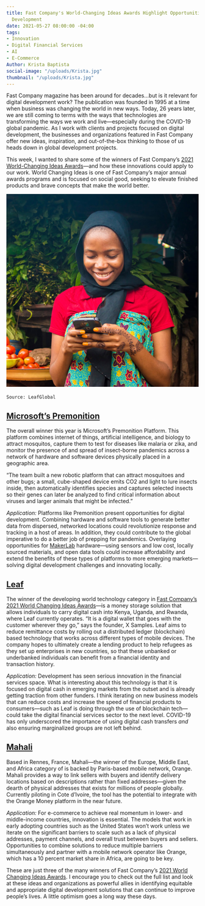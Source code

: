 ```yaml
---
title: Fast Company's World-Changing Ideas Awards Highlight Opportunities for Digital
  Development
date: 2021-05-27 08:00:00 -04:00
tags:
- Innovation
- Digital Financial Services
- AI
- E-Commerce
Author: Krista Baptista
social-image: "/uploads/Krista.jpg"
thumbnail: "/uploads/Krista.jpg"
---
```


Fast Company magazine has been around for decades…but is it relevant for digital development work? The publication was founded in 1995 at a time when business was changing the world in new ways. Today, 26 years later, we are still coming to terms with the ways that technologies are transforming the ways we work and live—especially during the COVID-19 global pandemic. As I work with clients and projects focused on digital development, the businesses and organizations featured in Fast Company offer new ideas, inspiration, and out-of-the-box thinking to those of us heads down in global development projects.

This week, I wanted to share some of the winners of Fast Company’s [2021 World-Changing Ideas Awards](https://www.fastcompany.com/90623897)—and how these innovations could apply to our work. World Changing Ideas is one of Fast Company’s major annual awards programs and is focused on social good, seeking to elevate finished products and brave concepts that make the world better.

<!--more-->

![Krista.jpg](/uploads/Krista.jpg)

`Source: LeafGlobal`

## [Microsoft’s Premonition](https://www.fastcompany.com/90623013/this-machine-monitors-mosquitoes-to-find-and-stop-pandemics-before-they-start)

The overall winner this year is Microsoft’s Premonition Platform. This platform combines internet of things, artificial intelligence, and biology to attract mosquitos, capture them to test for diseases like malaria or zika, and monitor the presence of and spread of insect-borne pandemics across a network of hardware and software devices physically placed in a geographic area.

“The team built a new robotic platform that can attract mosquitoes and other bugs; a small, cube-shaped device emits CO2 and light to lure insects inside, then automatically identifies species and captures selected insects so their genes can later be analyzed to find critical information about viruses and larger animals that might be infected.”

*Application:* Platforms like Premonition present opportunities for digital development. Combining hardware and software tools to generate better data from dispersed, networked locations could revolutionize response and tracking in a host of areas. In addition, they could contribute to the global imperative to do a better job of prepping for pandemics. Overlaying opportunities for [MakerLab](https://dai-global-digital.com/five-trends-in-hardware-to-watch.html?utm_source=related-box) hardware—using sensors and low cost, locally sourced materials, and open data tools could increase affordability and extend the benefits of these types of platforms to more emerging markets—solving digital development challenges and innovating locally.

## [Leaf](https://www.fastcompany.com/90616511/this-fintech-solution-helps-african-refugees-store-and-send-money)

The winner of the developing world technology category in [Fast Company’s 2021 World Changing Ideas Awards](https://www.fastcompany.com/90623897)—is a money storage solution that allows individuals to carry digital cash into Kenya, Uganda, and Rwanda, where Leaf currently operates. “It is a digital wallet that goes with the customer wherever they go,” says the founder, X Samples. Leaf aims to reduce remittance costs by rolling out a distributed ledger (blockchain) based technology that works across different types of mobile devices. The company hopes to ultimately create a lending product to help refugees as they set up enterprises in new countries, so that these unbanked or underbanked individuals can benefit from a financial identity and transaction history.

*Application:* Development has seen serious innovation in the financial services space. What is interesting about this technology is that it is focused on digital cash in emerging markets from the outset and is already getting traction from other funders. I think iterating on new business models that can reduce costs and increase the speed of financial products to consumers—such as Leaf is doing through the use of blockchain tech—could take the digital financial services sector to the next level. COVID-19 has only underscored the importance of using digital cash transfers *and* also ensuring marginalized groups are not left behind.

## [Mahali](https://www.fastcompany.com/90624026/this-startup-is-boosting-e-commerce-in-sub-saharan-africa-by-making-deliveries-work-better)

Based in Rennes, France, Mahali—the winner of the Europe, Middle East, and Africa category of is backed by Paris-based mobile network, Orange. Mahali provides a way to link sellers with buyers and identify delivery locations based on descriptions rather than fixed addresses—given the dearth of physical addresses that exists for millions of people globally. Currently piloting in Cote d’Ivoire, the tool has the potential to integrate with the Orange Money platform in the near future.

*Application:* For e-commerce to achieve real momentum in lower- and middle-income countries, innovation is essential. The models that work in early adopting countries such as the United States won’t work unless we iterate on the significant barriers to scale such as a lack of physical addresses, payment channels, and overall trust between buyers and sellers. Opportunities to combine solutions to reduce multiple barriers simultaneously and partner with a mobile network operator like Orange, which has a 10 percent market share in Africa, are going to be key.

These are just three of the many winners of Fast Company’s [2021 World Changing Ideas Awards](https://www.fastcompany.com/90623897). I encourage you to check out the full list and look at these ideas and organizations as powerful allies in identifying equitable and appropriate digital development solutions that can continue to improve people’s lives. A little optimism goes a long way these days.